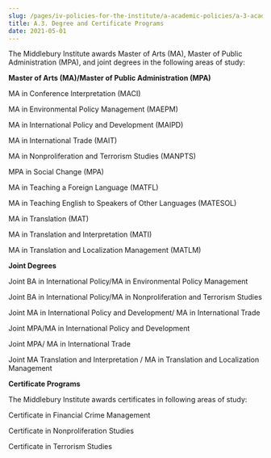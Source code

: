 ```yaml
---
slug: /pages/iv-policies-for-the-institute/a-academic-policies/a-3-academic-programs
title: A.3. Degree and Certificate Programs
date: 2021-05-01
---
```

The Middlebury Institute awards Master of Arts (MA), Master of Public Administration (MPA), and joint degrees in the following areas of study:

**Master of Arts (MA)/Master of Public Administration (MPA)**

MA in Conference Interpretation (MACI)

MA in Environmental Policy Management (MAEPM)

MA in International Policy and Development (MAIPD)

MA in International Trade (MAIT)

MA in Nonproliferation and Terrorism Studies (MANPTS)

MPA in Social Change (MPA)

MA in Teaching a Foreign Language (MATFL)

MA in Teaching English to Speakers of Other Languages (MATESOL)

MA in Translation (MAT)

MA in Translation and Interpretation (MATI)

MA in Translation and Localization Management (MATLM)

**Joint Degrees**

Joint BA in International Policy/MA in Environmental Policy Management

Joint BA in International Policy/MA in Nonproliferation and Terrorism Studies

Joint MA in International Policy and Development/ MA in International Trade

Joint MPA/MA in International Policy and Development

Joint MPA/ MA in International Trade

Joint MA Translation and Interpretation / MA in Translation and Localization Management

**Certificate Programs**

The Middlebury Institute awards certificates in following areas of study:

Certificate in Financial Crime Management

Certificate in Nonproliferation Studies

Certificate in Terrorism Studies
